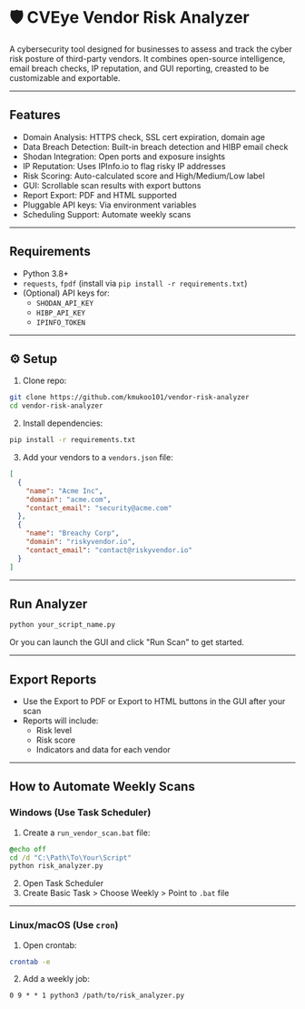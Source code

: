 # 🛡️ CVEye Vendor Risk Analyzer

A cybersecurity tool designed for businesses to assess and track the cyber risk posture of third-party vendors. It combines open-source intelligence, email breach checks, IP reputation, and GUI reporting, creasted to be customizable and exportable.

---

## Features

- Domain Analysis: HTTPS check, SSL cert expiration, domain age
- Data Breach Detection: Built-in breach detection and HIBP email check
- Shodan Integration: Open ports and exposure insights
- IP Reputation: Uses IPInfo.io to flag risky IP addresses
- Risk Scoring: Auto-calculated score and High/Medium/Low label
- GUI: Scrollable scan results with export buttons
- Report Export: PDF and HTML supported
- Pluggable API keys: Via environment variables
- Scheduling Support: Automate weekly scans

---

## Requirements

- Python 3.8+
- `requests`, `fpdf` (install via `pip install -r requirements.txt`)
- (Optional) API keys for:
  - `SHODAN_API_KEY`
  - `HIBP_API_KEY`
  - `IPINFO_TOKEN`

---

## ⚙️ Setup

1. Clone repo:

```bash
git clone https://github.com/kmukoo101/vendor-risk-analyzer
cd vendor-risk-analyzer
```

2. Install dependencies:

```bash
pip install -r requirements.txt
```

3. Add your vendors to a `vendors.json` file:

```json
[
  {
    "name": "Acme Inc",
    "domain": "acme.com",
    "contact_email": "security@acme.com"
  },
  {
    "name": "Breachy Corp",
    "domain": "riskyvendor.io",
    "contact_email": "contact@riskyvendor.io"
  }
]
```

---

## Run Analyzer

```bash
python your_script_name.py
```

Or you can launch the GUI and click "Run Scan" to get started.

---

## Export Reports

- Use the Export to PDF or Export to HTML buttons in the GUI after your scan
- Reports will include:
  - Risk level
  - Risk score
  - Indicators and data for each vendor

---

## How to Automate Weekly Scans

### Windows (Use Task Scheduler)

1. Create a `run_vendor_scan.bat` file:

```bat
@echo off
cd /d "C:\Path\To\Your\Script"
python risk_analyzer.py
```

2. Open Task Scheduler
3. Create Basic Task > Choose Weekly > Point to `.bat` file

---

### Linux/macOS (Use `cron`)

1. Open crontab:

```bash
crontab -e
```

2. Add a weekly job:

```cron
0 9 * * 1 python3 /path/to/risk_analyzer.py
```


